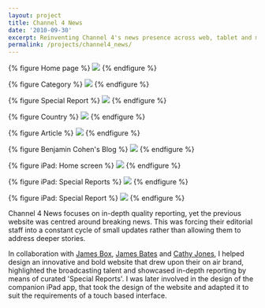 ```yaml
---
layout: project
title: Channel 4 News
date: '2010-09-30'
excerpt: Reinventing Channel 4's news presence across web, tablet and mobile.
permalink: /projects/channel4_news/
---
```

{% figure Home page %}
![](/assets/images/projects/channel4_news/0.jpg)
{% endfigure %}

{% figure Category %}
![](/assets/images/projects/channel4_news/1.jpg)
{% endfigure %}

{% figure Special Report %}
![](/assets/images/projects/channel4_news/2.jpg)
{% endfigure %}

{% figure Country %}
![](/assets/images/projects/channel4_news/3.jpg)
{% endfigure %}

{% figure Article %}
![](/assets/images/projects/channel4_news/4.jpg)
{% endfigure %}

{% figure Benjamin Cohen's Blog %}
![](/assets/images/projects/channel4_news/5.jpg)
{% endfigure %}

{% figure iPad: Home screen %}
![](/assets/images/projects/channel4_news/6.jpg)
{% endfigure %}

{% figure iPad: Special Reports %}
![](/assets/images/projects/channel4_news/7.jpg)
{% endfigure %}

{% figure iPad: Special Report %}
![](/assets/images/projects/channel4_news/8.jpg)
{% endfigure %}

Channel 4 News focuses on in-depth quality reporting, yet the previous website was centred around breaking news. This was forcing their editorial staff into a constant cycle of small updates rather than allowing them to address deeper stories.

In collaboration with [James Box][1], [James Bates][2] and [Cathy Jones][3], I helped design an innovative and bold website that drew upon their on air brand, highlighted the broadcasting talent and showcased in-depth reporting by means of curated 'Special Reports'. I was later involved in the design of the companion iPad app, that took the design of the website and adapted it to suit the requirements of a touch based interface.

[1]: http://clearleft.com/is/james-box/
[2]: http://clearleft.com/is/james-bates/
[3]: http://www.electricelephant.com/